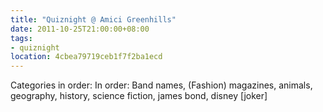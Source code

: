 ```yaml
---
title: "Quiznight @ Amici Greenhills"
date: 2011-10-25T21:00:00+08:00
tags:
- quiznight
location: 4cbea79719ceb1f7f2ba1ecd
---
```


Categories in order: In order: Band names, (Fashion) magazines, animals, geography, history, science fiction, james bond, disney [joker]